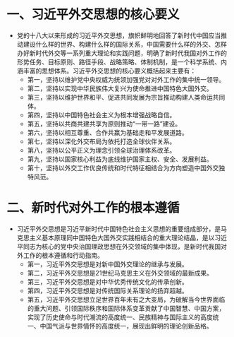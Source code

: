 # 一、习近平外交思想的核心要义
- 党的十八大以来形成的习近平外交思想，旗帜鲜明地回答了新时代中国应当推动建设什么样的世界、构建什么样的国际关系，中国需要什么样的外交、怎样办好新时代外交等一系列重大理论和实践问题，明确了新时代我国对外工作的形势任务、目标原则、路径手段、战略策略、体制机制，是一个科学系统、内涵丰富的思想体系。习近平外交思想的核心要义概括起来主要有：
	- 第一，坚持以维护党中央权威为统领加强党对对外工作的集中统一领导。
	- 第二，坚持以实现中华民族伟大复兴为使命推进中国特色大国外交。
	- 第三，坚持以维护世界和平、促进共同发展为宗旨推动构建人类命运共同体。
	- 第四，坚持以中国特色社会主义为根本增强战略自信。
	- 第五，坚持以共商共建共享为原则推动“一带一路”建设。
	- 第六，坚持以相互尊重、合作共赢为基础走和平发展道路。
	- 第七，坚持以深化外交布局为依托打造全球伙伴关系。
	- 第八，坚持以公平正义为理念引领全球治理体系改革。
	- 第九，坚持以国家核心利益为底线维护国家主权、安全、发展利益。
	- 第十，坚持以外交工作优良传统和时代特征相结合为方向塑造中国外交独特风范。
# 二、新时代对外工作的根本遵循
- 习近平外交思想是习近平新时代中国特色社会主义思想的重要组成部分，是马克思主义基本原理同中国特色大国外交实践相结合的重大理论结晶，是以习近平同志为核心的党中央治国理政思想在外交领域的集中体现，是新时代我国对外工作的根本遵循和行动指南。
	- 第一，习近平外交思想是对新中国外交理论的继承与发展。
	- 第二，习近平外交思想是21世纪马克思主义在外交领域的最新成果。
	- 第三，习近平外交思想是对中华优秀传统文化的传承创新。
	- 第四，习近平外交思想是对传统国际关系理论的扬弃超越。
	- 第五，习近平外交思想立足世界百年未有之大变局，为破解当今世界面临的重大问题、引领国际秩序和国际体系变革贡献了中国智慧、中国方案，实现了历史使命与时代潮流的高度统一、民族精神与国际主义的高度统一、中国气派与世界情怀的高度统一，展现出鲜明的理论创新品格。